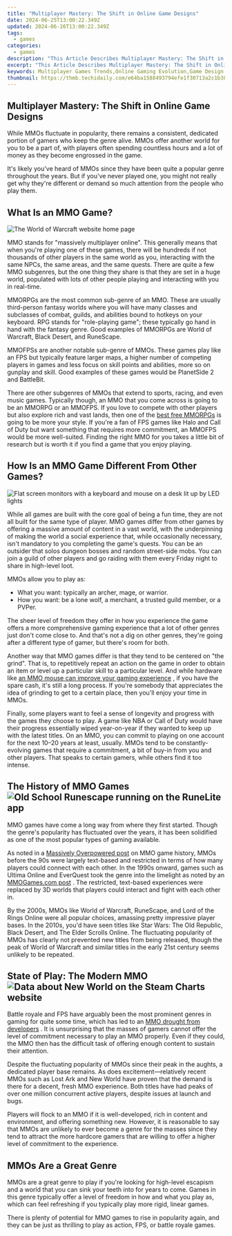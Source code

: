 ```yaml
---
title: "Multiplayer Mastery: The Shift in Online Game Designs"
date: 2024-06-25T13:00:22.349Z
updated: 2024-06-26T13:00:22.349Z
tags:
  - games
categories:
  - games
description: "This Article Describes Multiplayer Mastery: The Shift in Online Game Designs"
excerpt: "This Article Describes Multiplayer Mastery: The Shift in Online Game Designs"
keywords: Multiplayer Games Trends,Online Gaming Evolution,Game Design Innovations,Community-Driven Games Development,Competitive Gaming Strategies,Social Interaction in Video Games,Impact of Multiplayer on Game Industry
thumbnail: https://thmb.techidaily.com/e64ba1588493794efe1f30713a2c1b387c63e2ee11d657d48f4608e17ab1d777.jpg
---
```


## Multiplayer Mastery: The Shift in Online Game Designs

 While MMOs fluctuate in popularity, there remains a consistent, dedicated portion of gamers who keep the genre alive. MMOs offer another world for you to be a part of, with players often spending countless hours and a lot of money as they become engrossed in the game.

 It's likely you've heard of MMOs since they have been quite a popular genre throughout the years. But if you've never played one, you might not really get why they're different or demand so much attention from the people who play them.

## What Is an MMO Game?

![The World of Warcraft website home page](https://static1.makeuseofimages.com/wordpress/wp-content/uploads/2023/07/world-of-warcraft-home.jpg)

 MMO stands for "massively multiplayer online". This generally means that when you're playing one of these games, there will be hundreds if not thousands of other players in the same world as you, interacting with the same NPCs, the same areas, and the same quests. There are quite a few MMO subgenres, but the one thing they share is that they are set in a huge world, populated with lots of other people playing and interacting with you in real-time.

 MMORPGs are the most common sub-genre of an MMO. These are usually third-person fantasy worlds where you will have many classes and subclasses of combat, guilds, and abilities bound to hotkeys on your keyboard. RPG stands for "role-playing game"; these typically go hand in hand with the fantasy genre. Good examples of MMORPGs are World of Warcraft, Black Desert, and RuneScape.

 MMOFPSs are another notable sub-genre of MMOs. These games play like an FPS but typically feature larger maps, a higher number of competing players in games and less focus on skill points and abilities, more so on gunplay and skill. Good examples of these games would be PlanetSide 2 and BattleBit.

 There are other subgenres of MMOs that extend to sports, racing, and even music games. Typically though, an MMO that you come across is going to be an MMORPG or an MMOFPS. If you love to compete with other players but also explore rich and vast lands, then one of the [best free MMORPGs](https://www.makeuseof.com/tag/the-10-greatest-free-mmorpgs-to-start-playing-now/) is going to be more your style. If you're a fan of FPS games like Halo and Call of Duty but want something that requires more commitment, an MMOFPS would be more well-suited. Finding the right MMO for you takes a little bit of research but is worth it if you find a game that you enjoy playing.

## How Is an MMO Game Different From Other Games?

![Flat screen monitors with a keyboard and mouse on a desk lit up by LED lights](https://static1.makeuseofimages.com/wordpress/wp-content/uploads/2023/07/pc-gaming-setup.jpg)

 While all games are built with the core goal of being a fun time, they are not all built for the same type of player. MMO games differ from other games by offering a massive amount of content in a vast world, with the underpinning of making the world a social experience that, while occasionally necessary, isn't mandatory to you completing the game's quests. You can be an outsider that solos dungeon bosses and random street-side mobs. You can join a guild of other players and go raiding with them every Friday night to share in high-level loot.

MMOs allow you to play as:

* What you want: typically an archer, mage, or warrior.
* How you want: be a lone wolf, a merchant, a trusted guild member, or a PVPer.

 The sheer level of freedom they offer in how you experience the game offers a more comprehensive gaming experience that a lot of other genres just don't come close to. And that's not a dig on other genres, they're going after a different type of gamer, but there's room for both.

 Another way that MMO games differ is that they tend to be centered on "the grind". That is, to repetitively repeat an action on the game in order to obtain an item or level up a particular skill to a particular level. And while hardware like [an MMO mouse can improve your gaming experience](https://www.makeuseof.com/how-mmo-mice-improve-gaming-experience/) , if you have the spare cash, it's still a long process. If you're somebody that appreciates the idea of grinding to get to a certain place, then you'll enjoy your time in MMOs.

 Finally, some players want to feel a sense of longevity and progress with the games they choose to play. A game like NBA or Call of Duty would have their progress essentially wiped year-on-year if they wanted to keep up with the latest titles. On an MMO, you can commit to playing on one account for the next 10–20 years at least, usually. MMOs tend to be constantly-evolving games that require a commitment, a bit of buy-in from you and other players. That speaks to certain gamers, while others find it too intense.

## The History of MMO Games ![Old School Runescape running on the RuneLite app](https://static1.makeuseofimages.com/wordpress/wp-content/uploads/2023/07/old-school-runescape.jpg)

 MMO games have come a long way from where they first started. Though the genre's popularity has fluctuated over the years, it has been solidified as one of the most popular types of gaming available.

 As noted in a [Massively Overpowered post](https://massivelyop.com/2021/08/07/the-game-archaeologist-defining-the-eras-of-mmorpg-history/) on MMO game history, MMOs before the 90s were largely text-based and restricted in terms of how many players could connect with each other. In the 1990s onward, games such as Ultima Online and EverQuest took the genre into the limelight as noted by an [MMOGames.com post](https://www.mmogames.com/articles/specials/mmorpg-history) . The restricted, text-based experiences were replaced by 3D worlds that players could interact and fight with each other in.

 By the 2000s, MMOs like World of Warcraft, RuneScape, and Lord of the Rings Online were all popular choices, amassing pretty impressive player bases. In the 2010s, you'd have seen titles like Star Wars: The Old Republic, Black Desert, and The Elder Scrolls Online. The fluctuating popularity of MMOs has clearly not prevented new titles from being released, though the peak of World of Warcraft and similar titles in the early 21st century seems unlikely to be repeated.

## State of Play: The Modern MMO ![Data about New World on the Steam Charts website](https://static1.makeuseofimages.com/wordpress/wp-content/uploads/2023/07/steamcharts-new-world.jpg)

 Battle royale and FPS have arguably been the most prominent genres in gaming for quite some time, which has led to an [MMO drought from developers](https://www.makeuseof.com/what-is-mmo-drought/) . It is unsurprising that the masses of gamers cannot offer the level of commitment necessary to play an MMO properly. Even if they could, the MMO then has the difficult task of offering enough content to sustain their attention.

 Despite the fluctuating popularity of MMOs since their peak in the aughts, a dedicated player base remains. As does excitement—relatively recent MMOs such as Lost Ark and New World have proven that the demand is there for a decent, fresh MMO experience. Both titles have had peaks of over one million concurrent active players, despite issues at launch and bugs.

 Players will flock to an MMO if it is well-developed, rich in content and environment, and offering something new. However, it is reasonable to say that MMOs are unlikely to ever become a genre for the masses since they tend to attract the more hardcore gamers that are willing to offer a higher level of commitment to the experience.

## MMOs Are a Great Genre

 MMOs are a great genre to play if you're looking for high-level escapism and a world that you can sink your teeth into for years to come. Games in this genre typically offer a level of freedom in how and what you play as, which can feel refreshing if you typically play more rigid, linear games.

 There is plenty of potential for MMO games to rise in popularity again, and they can be just as thrilling to play as action, FPS, or battle royale games.


<ins class="adsbygoogle"
     style="display:block"
     data-ad-format="autorelaxed"
     data-ad-client="ca-pub-7571918770474297"
     data-ad-slot="1223367746"></ins>



<ins class="adsbygoogle"
     style="display:block"
     data-ad-client="ca-pub-7571918770474297"
     data-ad-slot="8358498916"
     data-ad-format="auto"
     data-full-width-responsive="true"></ins>


